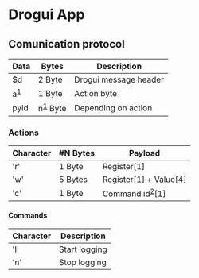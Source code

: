 # Drogui App

## Comunication protocol

| **Data** | **Bytes** | **Description** |
|----|----|----|
|$d | 2 Byte | Drogui message header|
|a<sup>[1](#actions)</sup> | 1 Byte | Action byte|
|pyld| n<sup>[1](#actions)</sup> Byte | Depending on action|

### Actions
| **Character**| **#N Bytes** | **Payload**|
|----|----|----|
| 'r'| 1 Byte | Register[1]|
| 'w'| 5 Bytes | Register[1] + Value[4] |
| 'c'| 1 Byte | Command id<sup>[2](#commands)</sup>[1]|

#### Commands
| **Character**| **Description**|
|----|----|
| 'l'| Start logging|
| 'n'| Stop logging|
